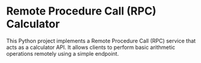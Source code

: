 # Remote Procedure Call (RPC) Calculator

This Python project implements a Remote Procedure Call (RPC) service that acts as a calculator API. It allows clients to perform basic arithmetic operations remotely using a simple endpoint.